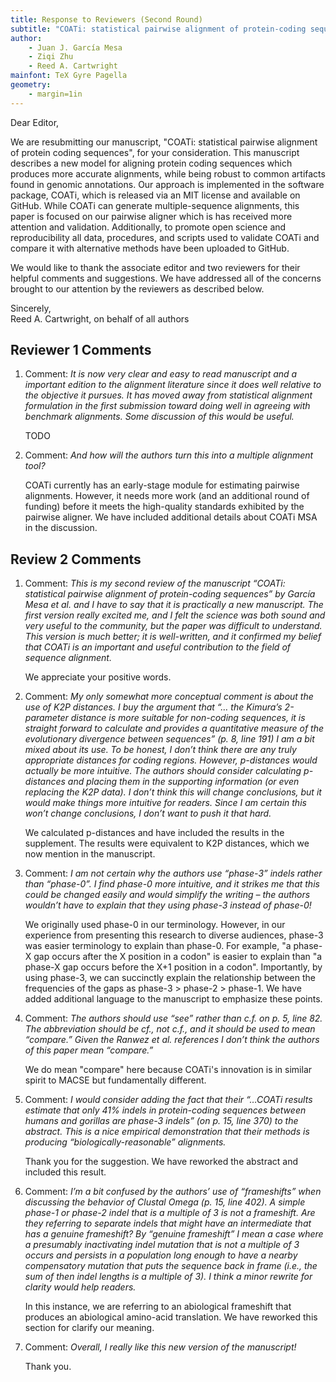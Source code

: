 ```yaml
---
title: Response to Reviewers (Second Round)
subtitle: "COATi: statistical pairwise alignment of protein-coding sequences"
author:
	- Juan J. García Mesa
	- Ziqi Zhu
	- Reed A. Cartwright
mainfont: TeX Gyre Pagella
geometry:
	- margin=1in
---
```


<!-- pandoc --pdf-engine=lualatex -o response_r1.pdf response_r1.md -->

Dear Editor,

We are resubmitting our manuscript, "COATi: statistical pairwise alignment of protein coding sequences", for your consideration. This manuscript describes a new model for aligning protein coding sequences which produces more accurate alignments, while being robust to common artifacts found in genomic annotations. Our approach is implemented in the software package, COATi, which is released via an MIT license and available on GitHub. While COATi can generate multiple-sequence alignments, this paper is focused on our pairwise aligner which is has received more attention and validation. Additionally, to promote open science and reproducibility all data, procedures, and scripts used to validate COATi and compare it with alternative methods have been uploaded to GitHub.

We would like to thank the associate editor and two reviewers for their helpful comments and suggestions. We have addressed all of the concerns brought to our attention by the reviewers as described below.

Sincerely,  
Reed A. Cartwright, on behalf of all authors

## Reviewer 1 Comments

1. Comment: *It is now very clear and easy to read manuscript and a important edition to the alignment literature since it does well relative to the objective it pursues.  It has moved away from statistical alignment formulation in the first submission toward doing well in agreeing with benchmark alignments.  Some discussion of this would be useful.*

    TODO

1. Comment: *And how will the authors turn this into a multiple alignment tool?*

    COATi currently has an early-stage module for estimating pairwise alignments. However, it needs more work (and an additional round of funding) before it meets the high-quality standards exhibited by the pairwise aligner. We have included additional details about COATi MSA in the discussion.

## Review 2 Comments

1. Comment: *This is my second review of the manuscript “COATi: statistical pairwise alignment of protein-coding sequences” by García Mesa et al. and I have to say that it is practically a new manuscript. The first version really excited me, and I felt the science was both sound and very useful to the community, but the paper was difficult to understand. This version is much better; it is well-written, and it confirmed my belief that COATi is an important and useful contribution to the field of sequence alignment.*

    We appreciate your positive words.

1. Comment: *My only somewhat more conceptual comment is about the use of K2P distances. I buy the argument that “… the Kimura’s 2-parameter distance is more suitable for non-coding sequences, it is straight forward to calculate and provides a quantitative measure of the evolutionary divergence between sequences” (p. 8, line 191) I am a bit mixed about its use. To be honest, I don’t think there are any truly appropriate distances for coding regions. However, p-distances would actually be more intuitive. The authors should consider calculating p-distances and placing them in the supporting information (or even replacing the K2P data). I don’t think this will change conclusions, but it would make things more intuitive for readers. Since I am certain this won’t change conclusions, I don’t want to push it that hard.*

    We calculated p-distances and have included the results in the supplement. The results were equivalent to K2P distances, which we now mention in the manuscript.

2. Comment: *I am not certain why the authors use “phase-3” indels rather than “phase-0”. I find phase-0 more intuitive, and it strikes me that this could be changed easily and would simplify the writing – the authors wouldn’t have to explain that they using phase-3 instead of phase-0!*

    We originally used phase-0 in our terminology. However, in our experience from presenting this research to diverse audiences, phase-3 was easier terminology to explain than phase-0. For example, "a phase-X gap occurs after the X position in a codon" is easier to explain than "a phase-X gap occurs before the X+1 position in a codon". Importantly, by using phase-3, we can succinctly explain the relationship between the frequencies of the gaps as phase-3 > phase-2 > phase-1. We have added additional language to the manuscript to emphasize these points.

3. Comment: *The authors should use “see” rather than c.f. on p. 5, line 82. The abbreviation should be cf., not c.f., and it should be used to mean “compare.” Given the Ranwez et al. references I don’t think the authors of this paper mean “compare.”*

    We do mean "compare" here because COATi's innovation is in similar spirit to MACSE but fundamentally different.

4. Comment: *I would consider adding the fact that their “…COATi results estimate that only 41% indels in protein-coding sequences between humans and gorillas are phase-3 indels” (on p. 15, line 370) to the abstract. This is a nice empirical demonstration that their methods is producing “biologically-reasonable” alignments.*

    Thank you for the suggestion. We have reworked the abstract and included this result.

5. Comment: *I’m a bit confused by the authors’ use of “frameshifts” when discussing the behavior of Clustal Omega (p. 15, line 402). A simple phase-1 or phase-2 indel that is a multiple of 3 is not a frameshift. Are they referring to separate indels that might have an intermediate that has a genuine frameshift? By “genuine frameshift” I mean a case where a presumably inactivating indel mutation that is not a multiple of 3 occurs and persists in a population long enough to have a nearby compensatory mutation that puts the sequence back in frame (i.e., the sum of then indel lengths is a multiple of 3). I think a minor rewrite for clarity would help readers.*

    In this instance, we are referring to an abiological frameshift that produces an abiological amino-acid translation. We have reworked this section for clarify our meaning.

6. Comment: *Overall, I really like this new version of the manuscript!*

    Thank you.

